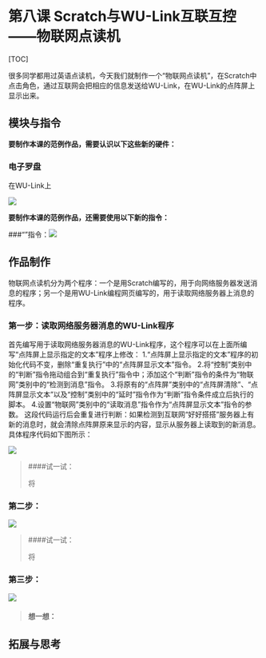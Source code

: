 # 第八课 Scratch与WU-Link互联互控——物联网点读机

[TOC]

很多同学都用过英语点读机，今天我们就制作一个“物联网点读机”，在Scratch中点击角色，通过互联网会把相应的信息发送给WU-Link，在WU-Link的点阵屏上显示出来。



## 模块与指令

**要制作本课的范例作品，需要认识以下这些新的硬件：**

### 电子罗盘

在WU-Link上

![](img/-1.png)



**要制作本课的范例作品，还需要使用以下新的指令：**

###“”指令：![](img/-a.png)



## 作品制作

物联网点读机分为两个程序：一个是用Scratch编写的，用于向网络服务器发送消息的程序；另一个是用WU-Link编程网页编写的，用于读取网络服务器上消息的程序。



### 第一步：读取网络服务器消息的WU-Link程序

首先编写用于读取网络服务器消息的WU-Link程序，这个程序可以在上面所编写“点阵屏上显示指定的文本”程序上修改：
1.“点阵屏上显示指定的文本”程序的初始化代码不变，删除“重复执行”中的“点阵屏显示文本”指令。
2.将“控制”类别中的“判断”指令拖动组合到“重复执行”指令中；添加这个“判断”指令的条件为“物联网”类别中的“检测到消息”指令。
3.将原有的“点阵屏”类别中的“点阵屏清除”、“点阵屏显示文本”以及“控制”类别中的“延时”指令作为“判断”指令条件成立后执行的脚本。
4.设置“物联网”类别中的“读取消息”指令作为“点阵屏显示文本”指令的参数。
这段代码运行后会重复进行判断：如果检测到互联网“好好搭搭”服务器上有新的消息时，就会清除点阵屏原来显示的内容，显示从服务器上读取到的新消息。
具体程序代码如下图所示：

![](img/-1.png)

> ####试一试：
>
> 将



### 第二步：



![](img/-1.png)

> ####试一试：
>
> 将



### 第三步：



![](img/-1.png)

> #### 想一想：
>
> 



## 拓展与思考

